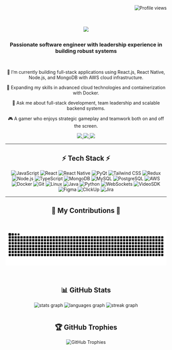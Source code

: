 <p align="right">
  <img src="https://komarev.com/ghpvc/?username=wajahatkhan&label=Profile%20views&color=0e75b6&style=flat" alt="Profile views">
</p>

<h1 align="center">
    <img src="https://readme-typing-svg.herokuapp.com/?font=Righteous&size=35&center=true&vCenter=true&width=700&height=70&duration=6000&lines=Hi,+I'm+Wajahat+Ali+Khan!+👋;+Software+Engineer+(Team+Lead);&color=0e75b6&background=FFFFFF00" />
</h1>

<h3 align="center">Passionate software engineer with leadership experience in building robust systems</h3>

<br/>

<div align="center">
 
 🔭 I’m currently building full-stack applications using React.js, React Native, Node.js, and MongoDB with AWS cloud infrastructure.
 
🌱 Expanding my skills in advanced cloud technologies and containerization with Docker.

💬 Ask me about full-stack development, team leadership and scalable backend systems.

🎮 A gamer who enjoys strategic gameplay and teamwork both on and off the screen.
 
</div>

<div align="center"> 
  <a href="https://www.linkedin.com/in/wajahat-ali-khan-4b8675215/" target="_blank">
    <img src="https://img.shields.io/badge/LinkedIn-0077B5?style=for-the-badge&logo=linkedin&logoColor=white" target="_blank" />
  </a>
  <a href="mailto:wajahatalikhanundoscore@gmail.com">
    <img src="https://img.shields.io/badge/Gmail-D14836?style=for-the-badge&logo=gmail&logoColor=white" />
  </a>
 
  <a href="https://github.com/Wajahat-Programmer" target="_blank">
    <img src="https://img.shields.io/badge/GitHub-100000?style=for-the-badge&logo=github&logoColor=white" />
  </a>
  
</div>

<hr/>

<h2 align="center">⚡ Tech Stack ⚡</h2>

<p align="center">
  <img src="https://img.shields.io/badge/JavaScript-F7DF1E?style=for-the-badge&logo=javascript&logoColor=black" alt="JavaScript">
  <img src="https://img.shields.io/badge/React-20232A?style=for-the-badge&logo=react&logoColor=61DAFB" alt="React">
  <img src="https://img.shields.io/badge/React_Native-20232A?style=for-the-badge&logo=react&logoColor=61DAFB" alt="React Native">
  <img src="https://img.shields.io/badge/PyQt-41CD52?style=for-the-badge&logo=pyqt&logoColor=white" alt="PyQt">
  <img src="https://img.shields.io/badge/Tailwind_CSS-38B2AC?style=for-the-badge&logo=tailwind-css&logoColor=white" alt="Tailwind CSS">
  <img src="https://img.shields.io/badge/Redux-764ABC?style=for-the-badge&logo=redux&logoColor=white" alt="Redux">
  <img src="https://img.shields.io/badge/Node.js-43853D?style=for-the-badge&logo=node.js&logoColor=white" alt="Node.js">
  <img src="https://img.shields.io/badge/TypeScript-007ACC?style=for-the-badge&logo=typescript&logoColor=white" alt="TypeScript">
  <img src="https://img.shields.io/badge/MongoDB-47A248?style=for-the-badge&logo=mongodb&logoColor=white" alt="MongoDB">
  <img src="https://img.shields.io/badge/MySQL-4479A1?style=for-the-badge&logo=mysql&logoColor=white" alt="MySQL">
  <img src="https://img.shields.io/badge/PostgreSQL-4169E1?style=for-the-badge&logo=postgresql&logoColor=white" alt="PostgreSQL">
  <img src="https://img.shields.io/badge/AWS-FF9900?style=for-the-badge&logo=amazon&logoColor=white" alt="AWS">
  <img src="https://img.shields.io/badge/Docker-2496ED?style=for-the-badge&logo=docker&logoColor=white" alt="Docker">
  <img src="https://img.shields.io/badge/Git-F05032?style=for-the-badge&logo=git&logoColor=white" alt="Git">
  <img src="https://img.shields.io/badge/Linux-FCC624?style=for-the-badge&logo=linux&logoColor=black" alt="Linux">
  <img src="https://img.shields.io/badge/Java-ED8B00?style=for-the-badge&logo=openjdk&logoColor=white" alt="Java">
  <img src="https://img.shields.io/badge/Python-3776AB?style=for-the-badge&logo=python&logoColor=white" alt="Python">
  <img src="https://img.shields.io/badge/WebSockets-010101?style=for-the-badge&logo=websocket&logoColor=61DAFB" alt="WebSockets">
  <img src="https://img.shields.io/badge/VideoSDK-FF5C00?style=for-the-badge&logo=video.js&logoColor=white" alt="VideoSDK">
  <img src="https://img.shields.io/badge/Figma-F24E1E?style=for-the-badge&logo=figma&logoColor=white" alt="Figma">
  <img src="https://img.shields.io/badge/ClickUp-7B68EE?style=for-the-badge&logo=clickup&logoColor=white" alt="ClickUp">
  <img src="https://img.shields.io/badge/Jira-0052CC?style=for-the-badge&logo=jira&logoColor=white" alt="Jira">
</p>

<hr/>

<div align="center">
  <h2>🐍 My Contributions 🐍</h2>
  <br>

  ![snake gif](https://github.com/Wajahat-Programmer/Wajahat-Programmer/blob/output/github-snake-dark.svg)

<br/>

</div>

<h2 align="center">📊 GitHub Stats</h2>

<div align="center">
  <img src="https://github-readme-stats.vercel.app/api?username=Wajahat-Programmer&hide_title=false&hide_rank=false&show_icons=false&include_all_commits=true&count_private=true&disable_animations=false&theme=github_dark&locale=en&hide_border=false&order=1" height="150" alt="stats graph"  />
  <img src="https://github-readme-stats.vercel.app/api/top-langs?username=Wajahat-Programmer&locale=en&hide_title=false&layout=compact&card_width=320&langs_count=6&theme=github_dark&hide_border=false&order=2" height="150" alt="languages graph"  />
  <img src="https://streak-stats.demolab.com?user=Wajahat-Programmer&locale=en&mode=daily&theme=github_dark&hide_border=false&border_radius=5&order=3" height="150" alt="streak graph"  />
</div>

<br/>

<h2 align="center">🏆 GitHub Trophies</h2>
<p align="center">
  <img src="https://github-profile-trophy.vercel.app/?username=Wajahat-Programmer&theme=onedark&no-frame=true&row=1&column=2" alt="GitHub Trophies" />
</p>


<!--
**Wajahat-Programmer/Wajahat-Programmer** is a ✨ _special_ ✨ repository because its `README.md` (this file) appears on your GitHub profile.

Here are some ideas to get you started:

- 🔭 I’m currently working on ...
- 🌱 I’m currently learning ...
- 👯 I’m looking to collaborate on ...
- 🤔 I’m looking for help with ...
- 💬 Ask me about ...
- 📫 How to reach me: ...
- 😄 Pronouns: ...
- ⚡ Fun fact: ...
-->
